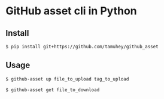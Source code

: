 # GitHub asset cli in Python

## Install

```bash
$ pip install git+https://github.com/tamuhey/github_asset
```

## Usage

```bash
$ github-asset up file_to_upload tag_to_upload
```
```bash
$ github-asset get file_to_download
```
